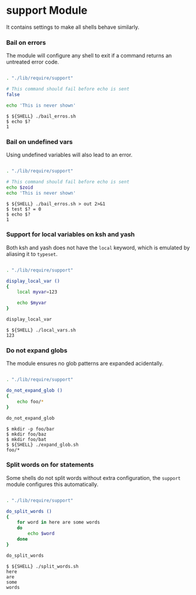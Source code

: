 support Module
==============

It contains settings to make all shells behave similarly.

### Bail on errors

The module will configure any shell to exit if a command returns an untreated
error code.

```sh file bail_erros.sh

. "./lib/require/support"

# This command should fail before echo is sent
false

echo 'This is never shown'
```


```console
$ ${SHELL} ./bail_erros.sh
$ echo $?
1
```

### Bail on undefined vars

Using undefined variables will also lead to an error.

```sh file bail_erros.sh

. "./lib/require/support"

# This command should fail before echo is sent
echo $zoid
echo 'This is never shown'
```


```console
$ ${SHELL} ./bail_erros.sh > out 2>&1
$ test $? = 0
$ echo $?
1
```

### Support for local variables on ksh and yash

Both ksh and yash does not have the `local` keyword, which is emulated by
aliasing it to `typeset`.

```sh file local_vars.sh

. "./lib/require/support"

display_local_var ()
{
	local myvar=123

	echo $myvar
}

display_local_var
```

```console
$ ${SHELL} ./local_vars.sh
123
```

### Do not expand globs

The module ensures no glob patterns are expanded acidentally.

```sh file expand_glob.sh

. "./lib/require/support"

do_not_expand_glob ()
{
	echo foo/*
}

do_not_expand_glob
```


```console
$ mkdir -p foo/bar
$ mkdir foo/baz
$ mkdir foo/bat
$ ${SHELL} ./expand_glob.sh
foo/*
```

### Split words on for statements

Some shells do not split words without extra configuration, the `support`
module configures this automatically.

```sh file split_words.sh

. "./lib/require/support"

do_split_words ()
{
	for word in here are some words
	do
		echo $word
	done
}

do_split_words
```

```console
$ ${SHELL} ./split_words.sh
here
are
some
words
```

